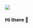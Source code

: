 <div id:'header' aling='center'>
  <img src='https://tenor.com/es/view/jack-stauber-talking-gif-14696992' width:'200' />
</div>

### Hi there 👋

<!--
**ivangarcilazo/ivangarcilazo** is a ✨ _special_ ✨ repository because its `README.md` (this file) appears on your GitHub profile.

Here are some ideas to get you started:

- 🔭 I’m currently working on ...
- 🌱 I’m currently learning ...
- 👯 I’m looking to collaborate on ...
- 🤔 I’m looking for help with ...
- 💬 Ask me about ...
- 📫 How to reach me: ...
- 😄 Pronouns: ...
- ⚡ Fun fact: ...
-->
